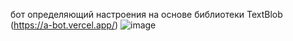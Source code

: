 бот определяющий настроения на основе библиотеки TextBlob (https://a-bot.vercel.app/)
![image](https://github.com/user-attachments/assets/aaa0c220-6c17-49ab-8088-de98920abfc8)

